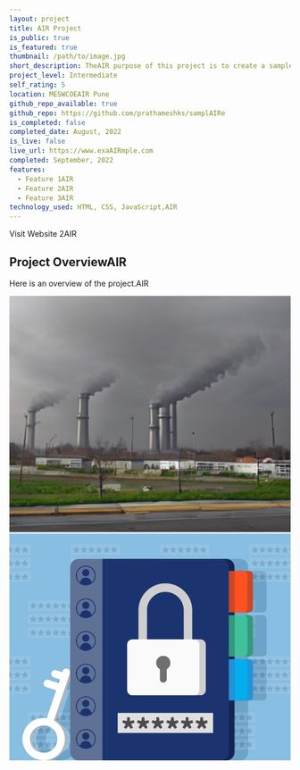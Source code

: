 ```yaml
---
layout: project
title: AIR Project
is_public: true
is_featured: true
thumbnail: /path/to/image.jpg
short_description: TheAIR purpose of this project is to create a sample project
project_level: Intermediate
self_rating: 5
location: MESWCOEAIR Pune
github_repo_available: true
github_repo: https://github.com/prathameshks/samplAIRe
is_completed: false
completed_date: August, 2022
is_live: false
live_url: https://www.exaAIRmple.com
completed: September, 2022
features:
  - Feature 1AIR
  - Feature 2AIR
  - Feature 3AIR
technology_used: HTML, CSS, JavaScript,AIR
---
```


Visit Website 2AIR

## Project OverviewAIR

Here is an overview of the project.AIR

![Screenshot 1](/img/projects/projects-1.png)
![Screenshot 2](/img/projects/projects-4.png)